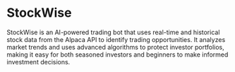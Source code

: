 # StockWise
StockWise is an AI-powered trading bot that uses real-time and historical stock data from the Alpaca API to identify trading opportunities. It analyzes market trends and uses advanced algorithms to protect investor portfolios, making it easy for both seasoned investors and beginners to make informed investment decisions.
